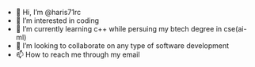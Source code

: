 - 👋 Hi, I’m @haris71rc
- 👀 I’m interested in coding 
- 🌱 I’m currently learning c++ while persuing my btech degree in cse(ai-ml)
- 💞️ I’m looking to collaborate on any type of software development
- 📫 How to reach me through my email

<!---
haris71rc/haris71rc is a ✨ special ✨ repository because its `README.md` (this file) appears on your GitHub profile.
You can click the Preview link to take a look at your changes.
--->

